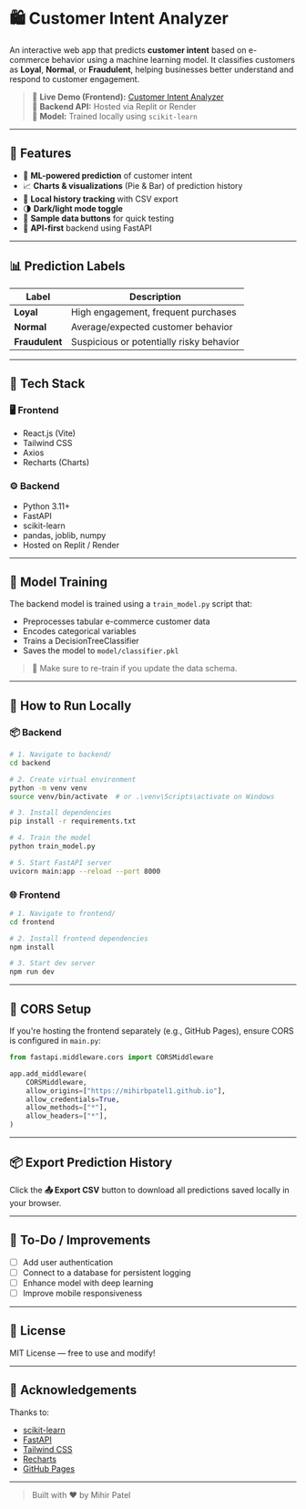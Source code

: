 # 🛍️ Customer Intent Analyzer

An interactive web app that predicts **customer intent** based on e-commerce behavior using a machine learning model. It classifies customers as **Loyal**, **Normal**, or **Fraudulent**, helping businesses better understand and respond to customer engagement.

> 🔗 **Live Demo (Frontend):** [Customer Intent Analyzer](https://mihirbpatel1.github.io/customer-intent-analyzer/)  
> 🚀 **Backend API:** Hosted via Replit or Render  
> 📁 **Model:** Trained locally using `scikit-learn`

---

## 🎯 Features

- 🧠 **ML-powered prediction** of customer intent
- 📈 **Charts & visualizations** (Pie & Bar) of prediction history
- 💾 **Local history tracking** with CSV export
- 🌗 **Dark/light mode toggle**
- 🧪 **Sample data buttons** for quick testing
- 🔁 **API-first** backend using FastAPI

---

## 📊 Prediction Labels

| Label        | Description                            |
|--------------|----------------------------------------|
| **Loyal**     | High engagement, frequent purchases     |
| **Normal**    | Average/expected customer behavior      |
| **Fraudulent**| Suspicious or potentially risky behavior|

---

## 🧠 Tech Stack

### 🖥️ Frontend
- React.js (Vite)
- Tailwind CSS
- Axios
- Recharts (Charts)

### ⚙️ Backend
- Python 3.11+
- FastAPI
- scikit-learn
- pandas, joblib, numpy
- Hosted on Replit / Render

---

## 🧪 Model Training

The backend model is trained using a `train_model.py` script that:
- Preprocesses tabular e-commerce customer data
- Encodes categorical variables
- Trains a DecisionTreeClassifier
- Saves the model to `model/classifier.pkl`

> 📁 Make sure to re-train if you update the data schema.

---

## 🚀 How to Run Locally

### 📦 Backend

```bash
# 1. Navigate to backend/
cd backend

# 2. Create virtual environment
python -m venv venv
source venv/bin/activate  # or .\venv\Scripts\activate on Windows

# 3. Install dependencies
pip install -r requirements.txt

# 4. Train the model
python train_model.py

# 5. Start FastAPI server
uvicorn main:app --reload --port 8000
```

### 🌐 Frontend

```bash
# 1. Navigate to frontend/
cd frontend

# 2. Install frontend dependencies
npm install

# 3. Start dev server
npm run dev
```

---

## 🔐 CORS Setup

If you're hosting the frontend separately (e.g., GitHub Pages), ensure CORS is configured in `main.py`:

```python
from fastapi.middleware.cors import CORSMiddleware

app.add_middleware(
    CORSMiddleware,
    allow_origins=["https://mihirbpatel1.github.io"],
    allow_credentials=True,
    allow_methods=["*"],
    allow_headers=["*"],
)
```

---

## 📦 Export Prediction History

Click the **📤 Export CSV** button to download all predictions saved locally in your browser.

---

## 📌 To-Do / Improvements

- [ ] Add user authentication
- [ ] Connect to a database for persistent logging
- [ ] Enhance model with deep learning
- [ ] Improve mobile responsiveness

---

## 📄 License

MIT License — free to use and modify!

---

## 🙌 Acknowledgements

Thanks to:
- [scikit-learn](https://scikit-learn.org/)
- [FastAPI](https://fastapi.tiangolo.com/)
- [Tailwind CSS](https://tailwindcss.com/)
- [Recharts](https://recharts.org/)
- [GitHub Pages](https://pages.github.com/)

---

> Built with ❤️ by Mihir Patel
